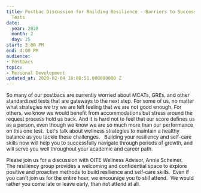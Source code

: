```yaml
---
title: Postbac Discussion for Building Resilience - Barriers to Success on Standardized
  Tests
date:
  year: 2020
  month: 2
  day: 25
start: 3:00 PM
end: 4:00 PM
audience:
- Postbacs
topic:
- Personal Development
updated_at: 2020-02-04 18:08:51.000000000 Z
---
```

<span style="font-size: 10pt;">So many of our postbacs are currently
worried about MCATs, GREs, and other standardized tests that are
gateways to the next step. For some of us, no matter what strategies we
try we are left feeling that we are not good enough. For others, we know
we would benefit from accommodations but stress around the request
process hold us back. And it is hard not to feel that our score defines
us as a person, even though we know we are so much more than our
performance on this one test.  Let\'s talk about wellness
strategies to maintain a healthy balance as you tackle these
challenges.   Building your resiliency and self-care skills now will
help you to successfully navigate through periods of growth, and will
serve you well throughout your academic and career path. </span>

<span style="font-size: 10pt;">Please join us for a discussion with OITE
Wellness Advisor, Annie Scheiner.  The resiliency group provides a
welcoming and confidential space to explore positive and proactive
methods to build resilience and self-care skills.  Even if you can't
join us for the entire hour, we encourage you to still attend.  We would
rather you come late or leave early, than not attend at all.    </span>
